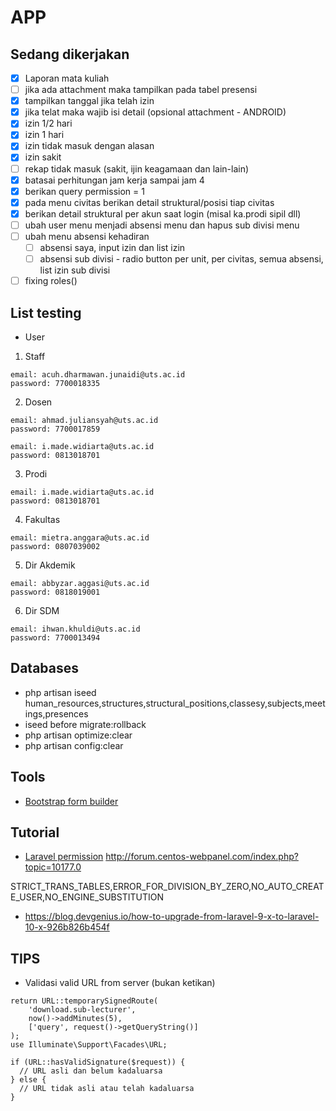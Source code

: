 # APP

## Sedang dikerjakan

-   [x] Laporan mata kuliah
-   [ ] jika ada attachment maka tampilkan pada tabel presensi
-   [x] tampilkan tanggal jika telah izin
-   [x] jika telat maka wajib isi detail (opsional attachment - ANDROID)
-   [x] izin 1/2 hari
-   [x] izin 1 hari
-   [x] izin tidak masuk dengan alasan
-   [x] izin sakit
-   [ ] rekap tidak masuk (sakit, ijin keagamaan dan lain-lain)
-   [x] batasai perhitungan jam kerja sampai jam 4
-   [x] berikan query permission = 1
-   [x] pada menu civitas berikan detail struktural/posisi tiap civitas
-   [x] berikan detail struktural per akun saat login (misal ka.prodi sipil dll)
-   [ ] ubah user menu menjadi absensi menu dan hapus sub divisi menu
-   [ ] ubah menu absensi kehadiran
    -   [ ] absensi saya, input izin dan list izin
    -   [ ] absensi sub divisi - radio button per unit, per civitas, semua absensi, list izin sub divisi
-   [ ] fixing roles()

## List testing

-   User

1. Staff

```
email: acuh.dharmawan.junaidi@uts.ac.id
password: 7700018335
```

2. Dosen

```
email: ahmad.juliansyah@uts.ac.id
password: 7700017859

email: i.made.widiarta@uts.ac.id
password: 0813018701
```

3. Prodi

```
email: i.made.widiarta@uts.ac.id
password: 0813018701
```

4. Fakultas

```
email: mietra.anggara@uts.ac.id
password: 0807039002
```

5. Dir Akdemik

```
email: abbyzar.aggasi@uts.ac.id
password: 0818019001
```

6. Dir SDM

```
email: ihwan.khuldi@uts.ac.id
password: 7700013494
```

## Databases

-   php artisan iseed human_resources,structures,structural_positions,classesy,subjects,meetings,presences
-   iseed before migrate:rollback
-   php artisan optimize:clear
-   php artisan config:clear

## Tools

-   [Bootstrap form builder](https://startbootstrap.com/sb-form-builder)

## Tutorial

-   [Laravel permission](https://imansugirman.com/menggunakan-laravel-permission-dari-spatie)
    http://forum.centos-webpanel.com/index.php?topic=10177.0

STRICT_TRANS_TABLES,ERROR_FOR_DIVISION_BY_ZERO,NO_AUTO_CREATE_USER,NO_ENGINE_SUBSTITUTION

-   https://blog.devgenius.io/how-to-upgrade-from-laravel-9-x-to-laravel-10-x-926b826b454f

## TIPS

-   Validasi valid URL from server (bukan ketikan)

```
return URL::temporarySignedRoute(
    'download.sub-lecturer',
    now()->addMinutes(5),
    ['query', request()->getQueryString()]
);
use Illuminate\Support\Facades\URL;

if (URL::hasValidSignature($request)) {
  // URL asli dan belum kadaluarsa
} else {
  // URL tidak asli atau telah kadaluarsa
}
```
